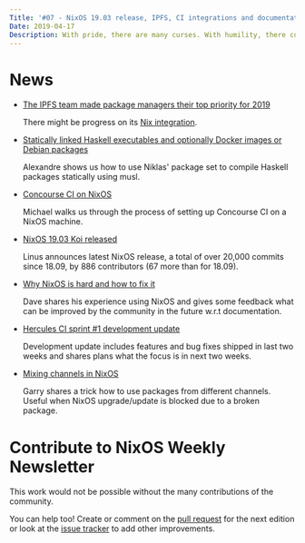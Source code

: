 ```yaml
---
Title: '#07 - NixOS 19.03 release, IPFS, CI integrations and documentation feedback'
Date: 2019-04-17
Description: With pride, there are many curses. With humility, there come many blessings - Ezra Taft Benso
---
```


# News

- [The IPFS team made package managers their top priority for 2019](https://github.com/ipfs/roadmap#2019-priorities)

  There might be progress on its [Nix integration](https://github.com/ipfs/package-managers/blob/master/package-managers/nix.md).

- [Statically linked Haskell executables and optionally Docker images or Debian packages](https://alexandre.peyroux.io/posts/2019-04-06-nix-and-haskell.html)

  Alexandre shows us how to use Niklas' package set to compile Haskell packages
  statically using musl.

- [Concourse CI on NixOS](https://memo.barrucadu.co.uk/concourseci-nixos.html)

  Michael walks us through the process of setting up Concourse CI on a NixOS machine.

- [NixOS 19.03 Koi released](https://discourse.nixos.org/t/nixos-19-03-release/2652)

  Linus announces latest NixOS release, a total of over 20,000 commits since 18.09,
  by 886 contributors (67 more than for 18.09).

- [Why NixOS is hard and how to fix it](http://davedellacosta.com/posts/2019-03-29-why-nixos-is-hard-and-how-to-fix.html)

  Dave shares his experience using NixOS and gives some feedback what can be improved
  by the community in the future w.r.t documentation.

- [Hercules CI sprint #1 development update](https://blog.hercules-ci.com/sprints,/hercules-ci/2019/04/16/sprint-1-report/)

  Development update includes features and bug fixes shipped in last two weeks
  and shares plans what the focus is in next two weeks.

- [Mixing channels in NixOS](https://ilikewhenitworks.gitlab.io/posts/2019-04-14-mixing-channels-in-nixos.html)

  Garry shares a trick how to use packages from different channels. Useful
  when NixOS upgrade/update is blocked due to a broken package.

# Contribute to NixOS Weekly Newsletter

This work would not be possible without the many contributions of the community.

You can help too! Create or comment on the [pull request](https://github.com/NixOS/nixos-weekly/pulls)
for the next edition or look at the
[issue tracker](https://github.com/NixOS/nixos-weekly/issues) to add other improvements.

